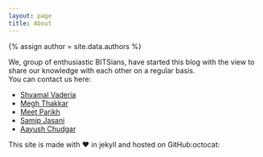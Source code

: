 ```yaml
---
layout: page
title: About
---
```

{% assign author = site.data.authors %}

We, group of enthusiastic BITSians, have started this blog with the view to share our knowledge with each other on a regular basis.  
You can contact us here: 
* [Shyamal Vaderia](mailto:{{author[sym].email}})
* [Megh Thakkar](mailto:{{author[mgh_tkr].email}})
* [Meet Parikh](mailto:{{author[mdp98].email}})
* [Samip Jasani](mailto:{{author[sam].email}})
* [Aayush Chudgar](mailto:{{author[aay].email}})



This site is made with :heart: in jekyll and hosted on GitHub:octocat: